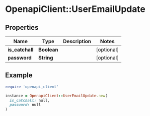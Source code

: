 # OpenapiClient::UserEmailUpdate

## Properties

| Name | Type | Description | Notes |
| ---- | ---- | ----------- | ----- |
| **is_catchall** | **Boolean** |  | [optional] |
| **password** | **String** |  | [optional] |

## Example

```ruby
require 'openapi_client'

instance = OpenapiClient::UserEmailUpdate.new(
  is_catchall: null,
  password: null
)
```

